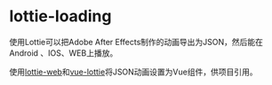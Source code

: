 # lottie-loading

使用Lottie可以把Adobe After Effects制作的动画导出为JSON，然后能在Android 、IOS、WEB上播放。

使用[lottie-web](https://github.com/airbnb/lottie-web)和[vue-lottie](https://github.com/chenqingspring/vue-lottie)将JSON动画设置为Vue组件，供项目引用。
